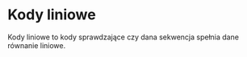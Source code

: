 # Kody liniowe

Kody liniowe to kody sprawdzające czy dana sekwencja spełnia dane równanie liniowe.


